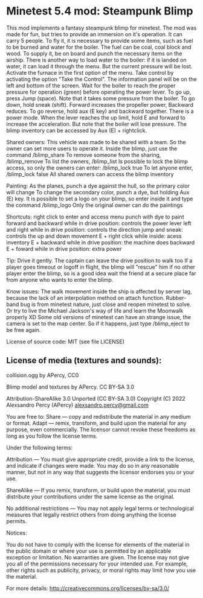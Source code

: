 Minetest 5.4 mod: Steampunk Blimp
========================================

This mod implements a fantasy steampunk blimp for minetest.
The mod was made for fun, but tries to provide an immersion on it's operation.
It can carry 5 people.
To fly it, it is necessary to provide some items, such as fuel to be burned and
water for the boiler. The fuel can be coal, coal block and wood. To supply it,
be on board and punch the necessary items on the airship. There is another way to
load water to the boiler: if it is landed on water, it can load it through the
menu. But the current pressure will be lost.
Activate the furnace in the first option of the menu. Take control by activating
the option "Take the Control".
The information panel will be on the left and bottom of the screen. Wait for the
boiler to reach the proper pressure for operation (green) before operating the power lever.
To go up, press Jump (space). Note that it takes some pressure from the boiler. To go down,
hold sneak (shift).
Forward increases the propeller power, Backward reduces. To go reverse, hold aux (E key)
and backward together. There is a power mode. When the lever reaches the up limit, hold E
and forward to increase the acceleration. But note that the boiler will lose pressure.
The blimp inventory can be accessed by Aux (E) + rightclick.

Shared owners:
This vehicle was made to be shared with a team. So the owner can set more users to
operate it. Inside the blimp, just use the command /blimp_share <name>
To remove someone from the sharing, /blimp_remove <name>
To list the owners, /blimp_list
Is possible to lock the blimp access, so only the owners can enter: /blimp_lock true
To let anyone enter, /blimp_lock false
All shared owners can access the blimp inventory

Painting:
As the planes, punch a dye against the hull, so the primary color will change
To change the secondary color, punch a dye, but holding Aux (E) key.
It is possible to set a logo on your blimp, so enter inside it and type the command /blimp_logo
Only the original owner can do the paintings

Shortcuts:
right click to enter and access menu
punch with dye to paint
forward and backward while in drive position: controls the power lever
left and right while in drive position: controls the direction
jump and sneak: controls the up and down movement
E + right click while inside: acess inventory
E + backward while in drive position: the machine does backward
E + foward while in drive position: extra power

Tip:
Drive it gently.
The captain can leave the drive position to walk too
If a player goes timeout or logoff in flight, the blimp will "rescue" him if no other player
enter the blimp, so is a good idea wait the friend at a secure place far from anyone who
wants to enter the blimp.

Know issues:
The walk movement inside the ship is affected by server lag, because the lack of
an interpolation method on attach function.
Rubber-band bug is from minetest nature, just close and reopen minetest to solve.
Or try to live the Michael Jackson's way of life and learn the Moonwalk properly XD
Some old versions of minetest can have an strange issue, the camera is set to
the map center. So if it happens, just type /blimp_eject to be free again.


License of source code:
MIT (see file LICENSE) 

License of media (textures and sounds):
---------------------------------------
collision.ogg by APercy, CC0

Blimp model and textures by APercy. CC BY-SA 3.0

Attribution-ShareAlike 3.0 Unported (CC BY-SA 3.0)
Copyright (C) 2022 Alexsandro Percy (APercy) <alexsandro.percy@gmail.com>

You are free to:
Share — copy and redistribute the material in any medium or format.
Adapt — remix, transform, and build upon the material for any purpose, even commercially.
The licensor cannot revoke these freedoms as long as you follow the license terms.

Under the following terms:

Attribution — You must give appropriate credit, provide a link to the license, and
indicate if changes were made. You may do so in any reasonable manner, but not in any way
that suggests the licensor endorses you or your use.

ShareAlike — If you remix, transform, or build upon the material, you must distribute
your contributions under the same license as the original.

No additional restrictions — You may not apply legal terms or technological measures that
legally restrict others from doing anything the license permits.

Notices:

You do not have to comply with the license for elements of the material in the public
domain or where your use is permitted by an applicable exception or limitation.
No warranties are given. The license may not give you all of the permissions necessary
for your intended use. For example, other rights such as publicity, privacy, or moral
rights may limit how you use the material.

For more details:
http://creativecommons.org/licenses/by-sa/3.0/

